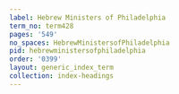 ```yaml
---
label: Hebrew Ministers of Philadelphia
term_no: term428
pages: '549'
no_spaces: HebrewMinistersofPhiladelphia
pid: hebrewministersofphiladelphia
order: '0399'
layout: generic_index_term
collection: index-headings
---
```

